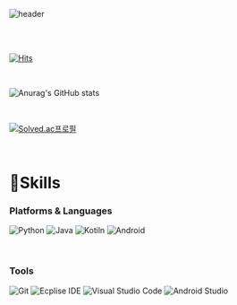 ![header](https://capsule-render.vercel.app/api?type=wave&color=auto&height=300&section=header&text=DongeunLee&fontSize=90)

</br>
</br>


[![Hits](https://hits.seeyoufarm.com/api/count/incr/badge.svg?url=https%3A%2F%2Fgithub.com%2Fdongeun6072&count_bg=%2379C83D&title_bg=%23555555&icon=&icon_color=%23E7E7E7&title=hits&edge_flat=false)](https://hits.seeyoufarm.com)

</br>

![Anurag's GitHub stats](https://github-readme-stats.vercel.app/api?username=dongeun6072&show_icons=true&theme=cobalt)

</br>

[![Solved.ac프로필](http://mazassumnida.wtf/api/v2/generate_badge?boj=dongeun6072)](https://solved.ac/dongeun6072)

</br>

# 💪Skills
### Platforms & Languages

<img alt="Python" src ="https://img.shields.io/badge/Python-3776AB.svg?&style=for-the-badge&logo=Python&logoColor=white"/>   <img alt="Java" src ="https://img.shields.io/badge/Java-007396.svg?&style=for-the-badge&logo=Java&logoColor=white"/>   <img alt="Kotiln" src ="https://img.shields.io/badge/Kotlin-007396.svg?&style=for-the-badge&logo=Kotlin&logoColor=white"/> <img alt="Android" src ="https://img.shields.io/badge/Android-3DDC84.svg?&style=for-the-badge&logo=Android&logoColor=white"/> 

</br>

### Tools 
<img alt="Git" src ="https://img.shields.io/badge/Git-181717.svg?&style=for-the-badge&logo=Git&logoColor=white"/>   <img alt="Ecplise IDE" src ="https://img.shields.io/badge/Eclipse IDE-2C2255.svg?&style=for-the-badge&logo=Eclipse&logoColor=white"/>   <img alt="Visual Studio Code" src ="https://img.shields.io/badge/Visual Studio Code-007ACC.svg?&style=for-the-badge&logo=Visual Studio&logoColor=white"/>    <img alt="Android Studio" src ="https://img.shields.io/badge/Android Studio-3DDC84.svg?&style=for-the-badge&logo=Visual Studio&logoColor=white"/>      


